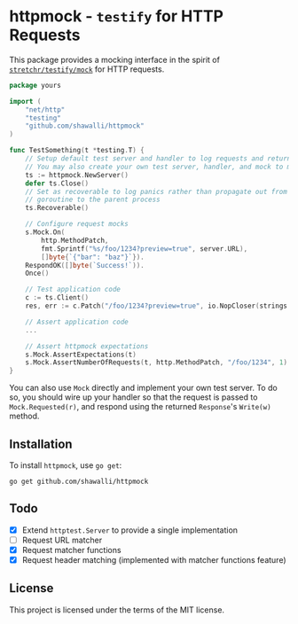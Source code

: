 # httpmock - `testify` for HTTP Requests

This package provides a mocking interface in the spirit of [`stretchr/testify/mock`](https://github.com/stretchr/testify/tree/master/mock) for HTTP requests.

```go
package yours

import (
    "net/http"
    "testing"
    "github.com/shawalli/httpmock"
)

func TestSomething(t *testing.T) {
    // Setup default test server and handler to log requests and return expected responses
    // You may also create your own test server, handler, and mock to manage this
    ts := httpmock.NewServer()
    defer ts.Close()
    // Set as recoverable to log panics rather than propagate out from the server
    // goroutine to the parent process
    ts.Recoverable()

    // Configure request mocks
    s.Mock.On(
        http.MethodPatch,
        fmt.Sprintf("%s/foo/1234?preview=true", server.URL),
        []byte{`{"bar": "baz"}`}).
    RespondOK([]byte(`Success!`)).
    Once()

    // Test application code
    c := ts.Client()
    res, err := c.Patch("/foo/1234?preview=true", io.NopCloser(strings.NewReader(`{"bar": "baz"}`)))

    // Assert application code
    ...

    // Assert httpmock expectations
    s.Mock.AssertExpectations(t)
    s.Mock.AssertNumberOfRequests(t, http.MethodPatch, "/foo/1234", 1)
}
```

You can also use `Mock` directly and implement your own test server. To do so,
you should wire up your handler so that the request is passed to
`Mock.Requested(r)`, and respond using the returned `Response`'s `Write(w)`
method.

## Installation

To install `httpmock`, use `go get`:

```shell
go get github.com/shawalli/httpmock
```

## Todo

- [x] Extend `httptest.Server` to provide a single implementation
- [ ] Request URL matcher
- [x] Request matcher functions
- [x] Request header matching (implemented with matcher functions feature)

## License

This project is licensed under the terms of the MIT license.
